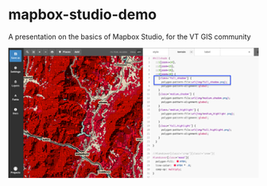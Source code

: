 mapbox-studio-demo
==================

A presentation on the basics of Mapbox Studio, for the VT GIS community

![Mapbox Studio](dot-terrain.png)

